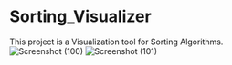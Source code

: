 # Sorting_Visualizer
This project is a Visualization tool for Sorting Algorithms.
![Screenshot (100)](https://user-images.githubusercontent.com/63410280/163321541-78cd99df-d407-4f9e-aaac-ec031b6f9932.png)
![Screenshot (101)](https://user-images.githubusercontent.com/63410280/163321550-1a17ec06-bac7-4bc6-a5af-868e36e7d989.png)
